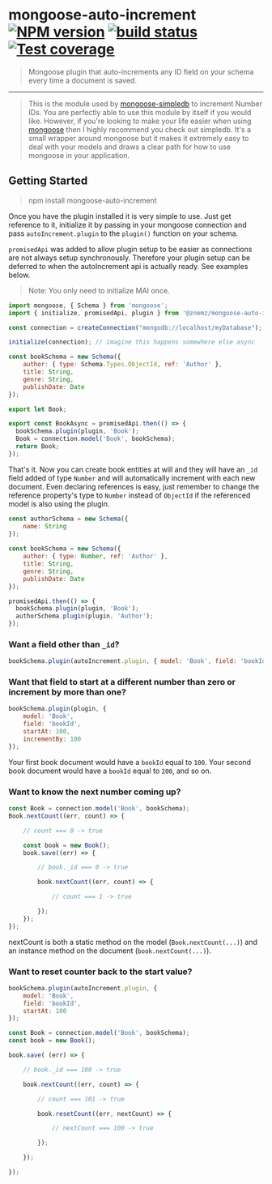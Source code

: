 # mongoose-auto-increment [![NPM version][npm-image]][npm-url] [![build status][travis-image]][travis-url] [![Test coverage][coveralls-image]][coveralls-url]

> Mongoose plugin that auto-increments any ID field on your schema every time a document is saved.

---

> This is the module used by [mongoose-simpledb](https://github.com/codetunnel/mongoose-simpledb) to increment Number IDs. You are perfectly able to use this module by itself if you would like. However, if you're looking to make your life easier when using [mongoose](http://mongoosejs.com/) then I highly recommend you check out simpledb. It's a small wrapper around mongoose but it makes it extremely easy to deal with your models and draws a clear path for how to use mongoose in your application.

## Getting Started

> npm install mongoose-auto-increment

Once you have the plugin installed it is very simple to use. Just get reference to it, initialize it by passing in your
mongoose connection and pass `autoIncrement.plugin` to the `plugin()` function on your schema.

`promisedApi` was added to allow plugin setup to be easier as connections are not always setup synchronously. Therefore your plugin setup
can be deferred to when the autoIncrement api is actually ready. See examples below.

> Note: You only need to initialize MAI once.

````js
import mongoose, { Schema } from 'mongoose';
import { initialize, promisedApi, plugin } from '@znemz/mongoose-auto-increment';

const connection = createConnection("mongodb://localhost/myDatabase");

initialize(connection); // imagine this happens somewhere else async

const bookSchema = new Schema({
    author: { type: Schema.Types.ObjectId, ref: 'Author' },
    title: String,
    genre: String,
    publishDate: Date
});

export let Book;

export const BookAsync = promisedApi.then(() => {
  bookSchema.plugin(plugin, 'Book');
  Book = connection.model('Book', bookSchema);
  return Book;
});
````

That's it. Now you can create book entities at will and they will have an `_id` field added of type `Number` and will automatically increment with each new document. Even declaring references is easy, just remember to change the reference property's type to `Number` instead of `ObjectId` if the referenced model is also using the plugin.

````js
const authorSchema = new Schema({
    name: String
});
    
const bookSchema = new Schema({
    author: { type: Number, ref: 'Author' },
    title: String,
    genre: String,
    publishDate: Date
});

promisedApi.then(() => {
  bookSchema.plugin(plugin, 'Book');
  authorSchema.plugin(plugin, 'Author');
});
````

### Want a field other than `_id`?

````js
bookSchema.plugin(autoIncrement.plugin, { model: 'Book', field: 'bookId' });
````

### Want that field to start at a different number than zero or increment by more than one?

````js
bookSchema.plugin(plugin, {
    model: 'Book',
    field: 'bookId',
    startAt: 100,
    incrementBy: 100
});
````

Your first book document would have a `bookId` equal to `100`. Your second book document would have a `bookId` equal to `200`, and so on.

### Want to know the next number coming up?

````js
const Book = connection.model('Book', bookSchema);
Book.nextCount((err, count) => {

    // count === 0 -> true

    const book = new Book();
    book.save((err) => {

        // book._id === 0 -> true

        book.nextCount((err, count) => {

            // count === 1 -> true

        });
    });
});
````

nextCount is both a static method on the model (`Book.nextCount(...)`) and an instance method on the document (`book.nextCount(...)`).

### Want to reset counter back to the start value?

````js
bookSchema.plugin(autoIncrement.plugin, {
    model: 'Book',
    field: 'bookId',
    startAt: 100
});

const Book = connection.model('Book', bookSchema);
const book = new Book();

book.save( (err) => {

    // book._id === 100 -> true

    book.nextCount((err, count) => {

        // count === 101 -> true

        book.resetCount((err, nextCount) => {

            // nextCount === 100 -> true

        });

    });

});
````

[npm-image]: https://img.shields.io/npm/v/@znemz/mongoose-auto-increment.svg
[npm-url]: https://www.npmjs.com/package/mongoose-auto-increment
[travis-image]: https://img.shields.io/travis/nmccready/mongoose-auto-increment.svg
[travis-url]: https://travis-ci.org/nmccready/mongoose-auto-increment
[coveralls-image]: https://coveralls.io/repos/github/nmccready/mongoose-auto-increment/badge.svg
[coveralls-url]: https://coveralls.io/github/nmccready/mongoose-auto-increment?branch=master
